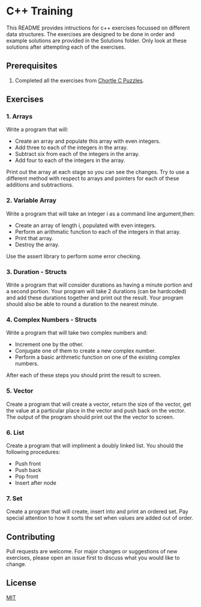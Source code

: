# C++ Training

This README provides intructions for c++ exercises focussed on different data structures. The exercises are designed to be done in order and example solutions are provided in the Solutions folder. Only look at these solutions after attempting each of the exercises.

## Prerequisites

1) Completed all the exercises from [Chortle C Puzzles](https://chortle.ccsu.edu/cpuzzles/CpuzzlesMain.html).

## Exercises

### 1. Arrays

Write a program that will:

* Create an array and populate this array with even integers.
* Add three to each of the integers in the array.
* Subtract six from each of the integers in the array.
* Add four to each of the integers in the array.

Print out the array at each stage so you can see the changes. Try to use a different method with respect to arrays and pointers for each of these additions and subtractions.

### 2. Variable Array

Write a program that will take an integer i as a command line argument,then:

* Create an array of length i, populated with even integers.
* Perform an arithmatic function to each of the integers in that array.
* Print that array.
* Destroy the array.

Use the assert library to perform some error checking.

### 3. Duration - Structs

Write a program that will consider durations as having a minute portion and a second portion. Your program will take 2 durations (can be hardcoded) and add these durations together and print out the result. Your program should also be able to round a duration to the nearest minute.

### 4. Complex Numbers - Structs

Write a program that will take two complex numbers and:

* Increment one by the other.
* Conjugate one of them to create a new complex number.
* Perform a basic arithmetic function on one of the existing complex numbers.

After each of these steps you should print the result to screen.

### 5. Vector

Create a program that will create a vector, return the size of the vector, get the value at a particular place in the vector and push back on the vector. The output of the program should print out the the vector to screen.

### 6. List

Create a program that will impliment a doubly linked list. You should the following procedures:

* Push front
* Push back
* Pop front
* Insert after node

### 7. Set

Create a program that will create, insert into and print an ordered set. Pay special attention to how it sorts the set when values are added out of order.

## Contributing

Pull requests are welcome. For major changes or suggestions of new exercises, please open an issue first to discuss what you would like to change.

## License

[MIT](https://choosealicense.com/licenses/mit/)
